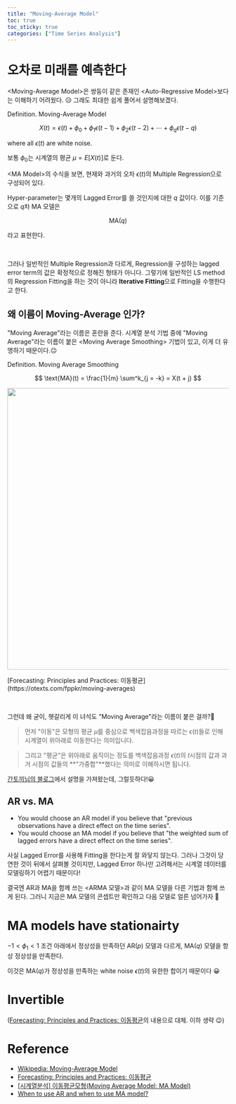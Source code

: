 ```yaml
---
title: "Moving-Average Model"
toc: true
toc_sticky: true
categories: ["Time Series Analysis"]
---
```


# 오차로 미래를 예측한다

\<Moving-Average Model\>은 쌍둥이 같은 존재인 \<Auto-Regressive Model\>보다는 이해하기 어려웠다. 😥 그래도 최대한 쉽게 풀어서 설명해보겠다.

<div class="definition" markdown="1">

<span class="statement-title">Definition.</span> Moving-Average Model<br>

$$
X(t) = \epsilon(t) + \phi_0 + \phi_1 \epsilon(t-1) + \phi_2 \epsilon(t-2) + \cdots + \phi_q \epsilon(t-q)
$$

where all $\epsilon(t)$ are white noise.

보통 $\phi_0$는 시계열의 평균 $\mu = E \left[ X(t) \right]$로 둔다.

</div>

\<MA Model\>의 수식을 보면, 현재와 과거의 오차 $\epsilon(t)$의 Multiple Regression으로 구성되어 있다.

Hyper-parameter는 몇개의 Lagged Error를 쓸 것인지에 대한 $q$ 값이다. 이를 기준으로 $q$차 MA 모델은

$$
\text{MA}(q)
$$

라고 표현한다.

<br/>

그러나 일반적인 Multiple Regression과 다르게, Regression을 구성하는 lagged error term의 값은 확정적으로 정해진 형태가 아니다. 그렇기에 일반적인 LS method의 Regression Fitting을 하는 것이 아니라 **Iterative Fitting**으로 Fitting을 수행한다고 한다.

## 왜 이름이 Moving-Average 인가?

"Moving Average"라는 이름은 혼란을 준다. 시계열 분석 기법 중에 "Moving Average"라는 이름이 붙은 \<Moving Average Smoothing\> 기법이 있고, 이게 더 유명하기 때문이다.😐

<div class="definition" markdown="1">

<span class="statement-title">Definition.</span> Moving Average Smoothing<br>

$$
\text{MA}(t) = \frac{1}{m} \sum^k_{j = -k} = X(t + j)
$$

</div>

<div class="img-wrapper">
  <img src="https://otexts.com/fppkr/fpp_files/figure-html/elecequip2-1.png" width="640px">
  <p markdown="1">
    [Forecasting: Principles and Practices: 이동평균](https://otexts.com/fppkr/moving-averages)
  </p>
</div>

<br/>

그런데 왜 굳이, 헷갈리게 이 녀석도 "Moving Average"라는 이름이 붙은 걸까?🤔

> 먼저 "이동"은 모형의 평균 $\mu$를 중심으로 백색잡음과정을 따르는 $\epsilon(t)$들로 인해 시계열이 위아래로 이동한다는 의미입니다.

> 그리고 "평균"은 위아래로 움직이는 정도를 백색잡음과정 $\epsilon(t)$의 $t$시점의 값과 과거 시점의 값들의 **"가중합"**했다는 의미로 이해하시면 됩니다.

[간토끼님의 블로그](https://datalabbit.tistory.com/121)에서 설명을 가져왔는데, 그럴듯하다!😀

## AR vs. MA

- You would choose an AR model if you believe that "previous observations have a direct effect on the time series".
- You would choose an MA model if you believe that "the weighted sum of lagged errors have a direct effect on the time series".

사실 Lagged Error를 사용해 Fitting을 한다는게 잘 와닿지 않는다. 그러나 그것이 당연한 것이 뒤에서 살펴볼 것이지만, Lagged Error 하나만 고려해서는 시계열 데이터를 모델링하기 어렵기 때문이다!

결국엔 AR과 MA을 함께 쓰는 \<ARMA 모델\>과 같이 MA 모델을 다른 기법과 함께 쓰게 된다. 그러니 지금은 MA 모델의 콘셉트만 확인하고 다음 모델로 얼른 넘어가자 👏

# MA models have stationairty

$-1 < \phi_1 < 1$ 조건 아래에서 정상성을 만족하던 $\text{AR}(p)$ 모델과 다르게, $\text{MA}(q)$ 모델을 항상 정상성을 만족한다.

이것은 $\text{MA}(q)$가 정상성을 만족하는 white noise $\epsilon(t)$의 유한한 합이기 때문이다 😀

# Invertible

([Forecasting: Principles and Practices: 이동평균](https://otexts.com/fppkr/moving-averages)의 내용으로 대체. 이하 생략 😉)

# Reference

- [Wikipedia: Moving-Average Model](https://en.wikipedia.org/wiki/Moving-average_model)
- [Forecasting: Principles and Practices: 이동평균](https://otexts.com/fppkr/moving-averages)
- [[시계열분석] 이동평균모형(Moving Average Model; MA Model)](https://datalabbit.tistory.com/121)
- [When to use AR and when to use MA model?](https://stats.stackexchange.com/a/488447/283988)
